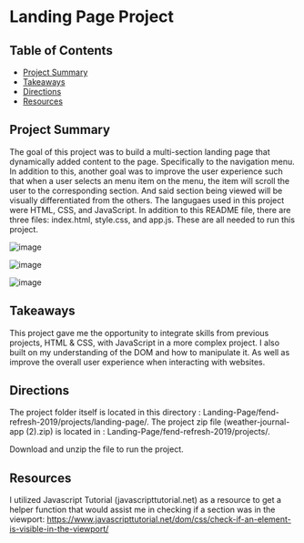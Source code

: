 # Landing Page Project

## Table of Contents

* [Project Summary](#projectsummary)
* [Takeaways](#takeaways)
* [Directions](#Directions)
* [Resources](#resources)

## Project Summary

The goal of this project was to build a multi-section landing page that dynamically added content to the page. Specifically to the navigation menu. In addition to this, another goal was to improve the user experience such that when a user selects an menu item on the menu, the item will scroll the user to the corresponding section. And said section being viewed will be visually differentiated from the others. The langugaes used in this project were HTML, CSS, and JavaScript. In addition to this README file, there are three files: index.html, style.css, and app.js. These are all needed to run this project. 

![image](https://user-images.githubusercontent.com/47795311/200974030-a5acf9f5-dfa7-4856-b922-a5439e7b60f3.png)

![image](https://user-images.githubusercontent.com/47795311/200973589-342a22e3-6917-4807-a915-43894d4c3ce5.png)

![image](https://user-images.githubusercontent.com/47795311/200973609-c028376d-bd7d-4b8e-8bdc-eecddb2548b3.png)


## Takeaways
This project gave me the opportunity to integrate skills from previous projects, HTML & CSS, with JavaScript in a more complex project. I also built on my understanding of the DOM and how to manipulate it. As well as improve the overall user experience when interacting with websites. 

## Directions
The project folder itself is located in this directory : Landing-Page/fend-refresh-2019/projects/landing-page/. The project zip file (weather-journal-app (2).zip) is located in : Landing-Page/fend-refresh-2019/projects/. 

Download and unzip the file to run the project. 

## Resources
I utilized Javascript Tutorial (javascripttutorial.net) as a resource to get a helper function that would assist me in checking if a section was in the viewport: https://www.javascripttutorial.net/dom/css/check-if-an-element-is-visible-in-the-viewport/
